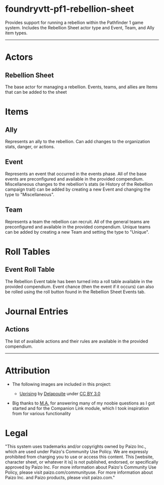 # foundryvtt-pf1-rebellion-sheet

Provides support for running a rebellion within the Pathfinder 1 game system. Includes the Rebellion Sheet actor type and Event, Team, and Ally item types.

---

# Actors

## Rebellion Sheet

The base actor for managing a rebellion. Events, teams, and allies are Items that can be added to the sheet

# Items

## Ally

Represents an ally to the rebellion. Can add changes to the organization stats, danger, or actions.

## Event

Represents an event that occurred in the events phase. All of the base events are preconfigured and available in the provided compendium.
Miscellaneous changes to the rebellion's stats (ie History of the Rebellion campaign trait) can be added by creating a new Event and changing the type to "Miscellaneous".

## Team

Represents a team the rebellion can recruit. All of the general teams are preconfigured and available in the provided compendium.
Unique teams can be added by creating a new Team and setting the type to "Unique".

# Roll Tables

## Event Roll Table

The Rebellion Event table has been turned into a roll table available in the provided compendium.
Event chance (then the event if it occurs) can also be rolled using the roll button found in the Rebellion Sheet Events tab.

# Journal Entries

## Actions

The list of available actions and their rules are available in the provided compendium.

---

# Attribution

- The following images are included in this project:
    - [Uprising](https://game-icons.net/1x1/delapouite/uprising.html) by [Delapouite](https://delapouite.com/) under [CC BY 3.0](https://creativecommons.org/licenses/by/3.0/)

- Big thanks to [M.A.](https://gitlab.com/mkahvi) for answering many of my noobie questions as I got started and for the Companion Link module, which I took inspiration from for various functionality

# Legal

"This system uses trademarks and/or copyrights owned by Paizo Inc., which are used under Paizo's Community Use Policy. We are expressly prohibited from charging you to use or access this content. This [website, character sheet, or whatever it is] is not published, endorsed, or specifically approved by Paizo Inc. For more information about Paizo's Community Use Policy, please visit paizo.com/communityuse. For more information about Paizo Inc. and Paizo products, please visit paizo.com."